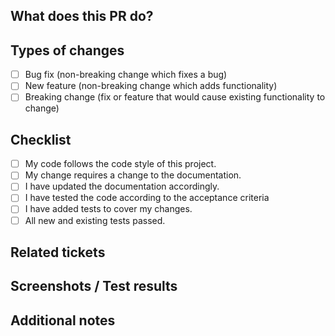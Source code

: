 <!--- Provide a general summary of your changes in the Title above -->

## What does this PR do?
<!--- Describe your changes in detail -->

## Types of changes
<!--- What types of changes does your code introduce? Put an `x` in all the boxes that apply: -->

- [ ] Bug fix (non-breaking change which fixes a bug)
- [ ] New feature (non-breaking change which adds functionality)
- [ ] Breaking change (fix or feature that would cause existing functionality to change)

## Checklist
<!--- Go over all the following points, and put an `x` in all the boxes that apply. -->

- [ ] My code follows the code style of this project.
- [ ] My change requires a change to the documentation.
- [ ] I have updated the documentation accordingly.
- [ ] I have tested the code according to the acceptance criteria
- [ ] I have added tests to cover my changes.
- [ ] All new and existing tests passed.

## Related tickets
<!--- Please link the backlog item/issue here, e.g. AB#xxxxx -->

## Screenshots / Test results
<!--- If applicable, add screenshots and proof of acceptance criteria here -->

## Additional notes
<!--- Any other information, optional -->
